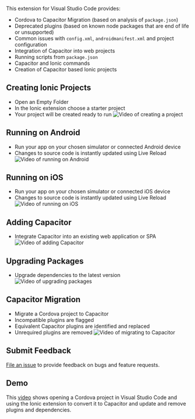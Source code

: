 This extension for Visual Studio Code provides:
- Cordova to Capacitor Migration (based on analysis of `package.json`)
- Deprecated plugins (based on known node packages that are end of life or unsupported)
- Common issues with `config.xml`, `androidmanifest.xml` and project configuration
- Integration of Capacitor into web projects
- Running scripts from `package.json`
- Capacitor and Ionic commands
- Creation of Capacitor based Ionic projects

## Creating Ionic Projects
- Open an Empty Folder
- In the Ionic extension choose a starter project
- Your project will be created ready to run
![Video of creating a project](https://vs-ionic.netlify.app/videos/new-project.gif)

## Running on Android
- Run your app on your chosen simulator or connected Android device
- Changes to source code is instantly updated using Live Reload
![Video of running on Android](https://vs-ionic.netlify.app/videos/run-on-android.gif)

## Running on iOS
- Run your app on your chosen simulator or connected iOS device
- Changes to source code is instantly updated using Live Reload
![Video of running on iOS](https://vs-ionic.netlify.app/videos/run-on-ios.gif)

## Adding Capacitor
- Integrate Capacitor into an existing web application or SPA
![Video of adding Capacitor](https://vs-ionic.netlify.app/videos/web-native.gif)

## Upgrading Packages
- Upgrade dependencies to the latest version
![Video of upgrading packages](https://vs-ionic.netlify.app/videos/upgrade-packages.gif)

## Capacitor Migration
- Migrate a Cordova project to Capacitor
- Incompatible plugins are flagged
- Equivalent Capacitor plugins are identified and replaced
- Unrequired plugins are removed
![Video of migrating to Capacitor](https://vs-ionic.netlify.app/videos/cap-migration.gif)


## Submit Feedback
[File an issue](https://github.com/ionic-team/vscode-extension/issues) to provide feedback on bugs and feature requests.

## Demo
This [video](https://user-images.githubusercontent.com/84595830/142964859-ece2abfc-6954-4447-b3fd-0f6b781c5bae.mp4) shows opening a Cordova project in Visual Studio Code and using the Ionic extension to convert it to Capacitor and update and remove plugins and dependencies.



